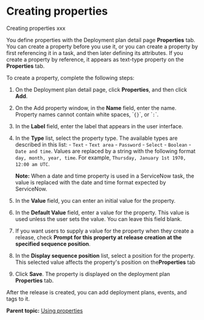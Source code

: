 # Creating properties

Creating properties xxx

You define properties with the Deployment plan detail page **Properties** tab. You can create a property before you use it, or you can create a property by first referencing it in a task, and then later defining its attributes. If you create a property by reference, it appears as text-type property on the **Properties** tab.

To create a property, complete the following steps:

1.   On the Deployment plan detail page, click **Properties**, and then click **Add**. 
2.   On the Add property window, in the **Name** field, enter the name. Property names cannot contain white spaces, \``{}`\`, or \``:`\`. 
3.   In the **Label** field, enter the label that appears in the user interface. 
4.   In the **Type** list, select the property type. The available types are described in this list:
    -   `Text`
    -   `Text area`
    -   `Password`
    -   `Select`
    -   `Boolean`
    -   `Date and time`. Values are replaced by a string with the following format `day, month, year, time`. For example, `Thursday, January 1st 1970, 12:00 am UTC`.

        **Note:** When a date and time property is used in a ServiceNow task, the value is replaced with the date and time format expected by ServiceNow.

5.   In the **Value** field, you can enter an initial value for the property. 
6.   In the **Default Value** field, enter a value for the property. This value is used unless the user sets the value. You can leave this field blank.
7.   If you want users to supply a value for the property when they create a release, check **Prompt for this property at release creation at the specified sequence position**. 
8.   In the **Display sequence position** list, select a position for the property. This selected value affects the property's position on the**Properties** tab
9.   Click **Save**. The property is displayed on the deployment plan **Properties** tab.

After the release is created, you can add deployment plans, events, and tags to it.

**Parent topic:** [Using properties](../../com.ibm.crelease.doc/topics/cr_properties_ov.md)

